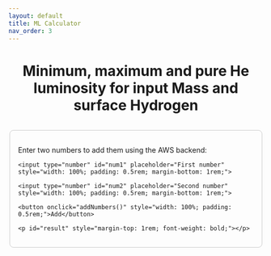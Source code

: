 ```yaml
---
layout: default
title: ML Calculator
nav_order: 3
---
```


<div style="max-width: 500px; margin: 2rem auto; text-align: center;">
  <h1>Minimum, maximum and pure He luminosity for input Mass and surface Hydrogen</h1>

  <div style="margin-top: 2rem; padding: 1rem; border: 1px solid #ccc; border-radius: 8px; text-align: left;">
    <p>Enter two numbers to add them using the AWS backend:</p>

    <input type="number" id="num1" placeholder="First number" style="width: 100%; padding: 0.5rem; margin-bottom: 1rem;">

    <input type="number" id="num2" placeholder="Second number" style="width: 100%; padding: 0.5rem; margin-bottom: 1rem;">

    <button onclick="addNumbers()" style="width: 100%; padding: 0.5rem;">Add</button>

    <p id="result" style="margin-top: 1rem; font-weight: bold;"></p>
  </div>
</div>

<script>
  async function addNumbers() {
    const a = parseFloat(document.getElementById('num1').value);
    const b = parseFloat(document.getElementById('num2').value);

    const response = await fetch('https://hkxx28fqq4.execute-api.eu-north-1.amazonaws.com/add', {
      method: 'POST',
      headers: { 'Content-Type': 'application/json' },
      body: JSON.stringify({ a: a, b: b })
    });

    const data = await response.json();
    document.getElementById('result').innerText = "Sum: " + data.sum;
  }
</script>
